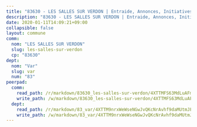 ```yaml
---
title: "83630 - LES SALLES SUR VERDON | Entraide, Annonces, Initiatives"
description: "83630 - LES SALLES SUR VERDON | Entraide, Annonces, Initiatives"
date: 2020-01-11T14:09:21+09:00
collapsible: false
layout: commune
comm:
  nom: "LES SALLES SUR VERDON"
  slug: les-salles-sur-verdon
  cp: "83630"
dept:
  nom: "Var"
  slug: var
  num: "83"
peerpad:
  comm:
    read_path: /r/markdown/83630_les-salles-sur-verdon/4XTTMFS63MdLuAFmrDSXuDWNiCuL2Ep6DWPuBfG1K7XmiETPs
    write_path: /w/markdown/83630_les-salles-sur-verdon/4XTTMFS63MdLuAFmrDSXuDWNiCuL2Ep6DWPuBfG1K7XmiETPs-K3TgU8JR1KJNCpn2sbnwci2dG8rPqCAN3QcvDogScbC5aEieCpKQoyx7Zh7CXSg3G86f6wAAJEXSoxDfLd9NbZjW7VKmC5MZvJQAx7f6hWzdAi1eMQi143AoTGBjCbUzSAzg9Ar1
  dept:
    read_path: /r/markdown/83_var/4XTTM9nrxWeWseNGwJvQKcNrAvhf9daMUtmJFyuTCRVRxiQhJ
    write_path: /w/markdown/83_var/4XTTM9nrxWeWseNGwJvQKcNrAvhf9daMUtmJFyuTCRVRxiQhJ-K3TgTkbV5EeE5ztheh8tn4MGBxq8r8BVQdiSVrn3rAQKUfBUzy1SpnL7kiXYD24VhE1ooCba4S1a12268DXaVL5Dh1W3oDQu8Yj58kjUk3PAVaf4GwZWkisJBFW5Z6TWnf5Ads7a
---
```


